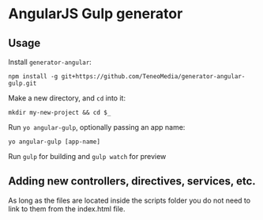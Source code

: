 # AngularJS Gulp generator

## Usage

Install `generator-angular`:
```
npm install -g git+https://github.com/TeneoMedia/generator-angular-gulp.git
```

Make a new directory, and `cd` into it:
```
mkdir my-new-project && cd $_
```

Run `yo angular-gulp`, optionally passing an app name:
```
yo angular-gulp [app-name]
```

Run `gulp` for building and `gulp watch` for preview

## Adding new controllers, directives, services, etc.

As long as the files are located inside the scripts folder you do not need to link to them from the index.html file.
